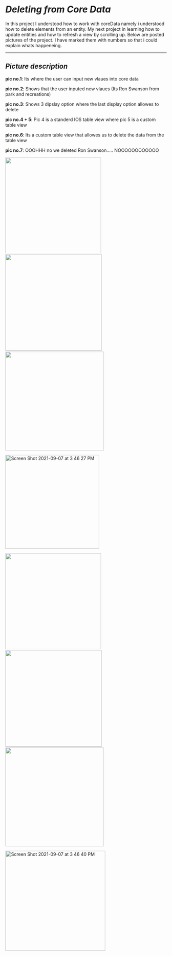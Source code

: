 # *Deleting from Core Data*

In this project I understood how to work with coreData namely i understood how to delete elements from an entity. My next project in learning how to update entities 
and how to refresh a view by scrolling up. Below are posted pictures of the project. I have marked them with numbers so that i could explain whats happeneing.

--------------------------------------------------------------------------------------------------------------------------------------------------------------------

## *Picture description*

**pic no.1**: Its where the user can input new vlaues into core data

**pic no.2**: Shows that the user inputed new vlaues (Its Ron Swanson from park and recreations)

**pic no.3**: Shows 3 dipslay option where the last display option allowes to delete

**pic no.4 + 5**: Pic 4 is a standerd IOS table view where pic 5 is a custom table view

**pic no.6**: Its a custom table view that allowes us to delete the data from the table view

**pic no.7**: OOOHHH no we deleted Ron Swanson..... NOOOOOOOOOOOO

<p float="left">
  <img src="https://user-images.githubusercontent.com/67702241/132356243-6e95d28f-9384-4fab-82ab-9a5b1e92780c.png" width="299" />
  &nbsp;&nbsp;
  <img src="https://user-images.githubusercontent.com/67702241/132356272-2d538d94-9a1d-4cfe-8464-954620f0b685.png" width="301" /> 
  &nbsp;&nbsp;
  <img src="https://user-images.githubusercontent.com/67702241/132356757-ad8caf1f-4e09-4f35-accd-d32f1fb62754.png" width="308" />
</p>

<img width="293" alt="Screen Shot 2021-09-07 at 3 46 27 PM" src="https://user-images.githubusercontent.com/67702241/132361754-2f679251-da0a-4be0-b894-a229634b91e3.png">


<p float="left">
  <img src="https://user-images.githubusercontent.com/67702241/132361535-035883c3-cc76-4093-a84c-4a2d9cdb0bce.png" width="299" />
  &nbsp;&nbsp;
  <img src="https://user-images.githubusercontent.com/67702241/132361541-4efb27f3-f613-4d96-8ccb-537610910190.png" width="301" /> 
  &nbsp;&nbsp;
  <img src="Screen Shot 2021-09-07 at 3 46 27 PM" src="https://user-images.githubusercontent.com/67702241/132361754-2f679251-da0a-4be0-b894-a229634b91e3.png" width="308" />
</p>


<img width="312" alt="Screen Shot 2021-09-07 at 3 46 40 PM" src="https://user-images.githubusercontent.com/67702241/132361549-87f23053-c75c-45b2-9efa-1b5a1052dc9b.png">


